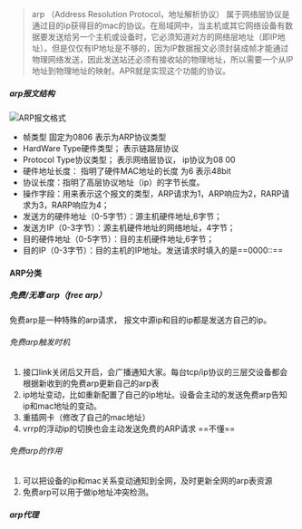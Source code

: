 > arp （Address Resolution Protocol，地址解析协议） 属于网络层协议是通过目的ip获得目的mac的协议。在局域网中，当主机或其它网络设备有数据要发送给另一个主机或设备时，它必须知道对方的网络层地址（即IP地址）。但是仅仅有IP地址是不够的，因为IP数据报文必须封装成帧才能通过物理网络发送，因此发送站还必须有接收站的物理地址，所以需要一个从IP地址到物理地址的映射。APR就是实现这个功能的协议。



##### arp报文结构

![ARP报文格式](http://www.bytekits.com/res/img/gather/arp/1603877232381.png) 

- 帧类型  固定为0806 表示为ARP协议类型
- HardWare Type硬件类型； 表示链路层协议
- Protocol Type协议类型； 表示网络层协议， ip协议为08 00
- 硬件地址长度： 指明了硬件MAC地址的长度 为6  表示48bit
- 协议长度：指明了高层协议地址（ip）的字节长度。
- 操作字段：用来表示这个报文的类型，ARP请求为1，ARP响应为2，RARP请求为3，RARP响应为4；
- 发送方的硬件地址（0-5字节）：源主机硬件地址,6字节；
- 发送方IP（0-3字节）：源主机硬件地址的网络地址，4字节；
- 目的硬件地址（0-5字节）：目的主机硬件地址,6字节；
- 目的IP（0-3字节）：目的主机的IP地址。发送请求时填入的是==0000::==



#### ARP分类

##### 免费/无辜 arp（free arp）

免费arp是一种特殊的arp请求， 报文中源ip和目的ip都是发送方自己的ip。

###### 免费arp触发时机

1. 接口link关闭后又开启，会广播通知大家。每台tcp/ip协议的三层交设备都会根据新收到的免费arp更新自己的arp表
2. ip地址变动，比如重新配置了自己的ip地址。设备会主动的发送免费arp告知 ip和mac地址的变动。
3. 重插网卡（修改了自己的mac地址）
4. vrrp的浮动ip的切换也会主动发送免费的ARP请求 ==不懂==

###### 免费arp的作用

1. 可以把设备的ip和mac关系变动通知到全网，及时更新全网的arp表资源
2. 免费arp可以用于做ip地址冲突检测。



##### arp代理



##### 